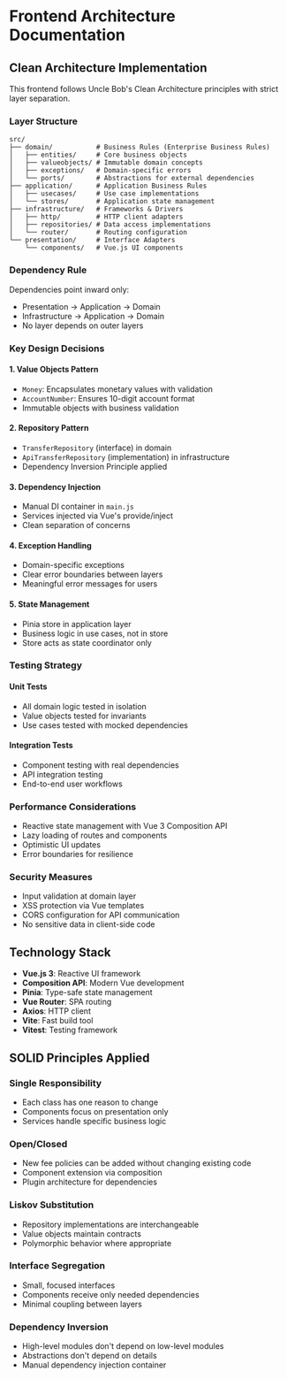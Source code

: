 # Frontend Architecture Documentation

## Clean Architecture Implementation

This frontend follows Uncle Bob's Clean Architecture principles with strict layer separation.

### Layer Structure

```
src/
├── domain/           # Business Rules (Enterprise Business Rules)
│   ├── entities/     # Core business objects
│   ├── valueobjects/ # Immutable domain concepts
│   ├── exceptions/   # Domain-specific errors
│   └── ports/        # Abstractions for external dependencies
├── application/      # Application Business Rules
│   ├── usecases/     # Use case implementations
│   └── stores/       # Application state management
├── infrastructure/   # Frameworks & Drivers
│   ├── http/         # HTTP client adapters
│   ├── repositories/ # Data access implementations
│   └── router/       # Routing configuration
└── presentation/     # Interface Adapters
    └── components/   # Vue.js UI components
```

### Dependency Rule

Dependencies point inward only:
- Presentation → Application → Domain
- Infrastructure → Application → Domain
- No layer depends on outer layers

### Key Design Decisions

#### 1. Value Objects Pattern
- `Money`: Encapsulates monetary values with validation
- `AccountNumber`: Ensures 10-digit account format
- Immutable objects with business validation

#### 2. Repository Pattern
- `TransferRepository` (interface) in domain
- `ApiTransferRepository` (implementation) in infrastructure
- Dependency Inversion Principle applied

#### 3. Dependency Injection
- Manual DI container in `main.js`
- Services injected via Vue's provide/inject
- Clean separation of concerns

#### 4. Exception Handling
- Domain-specific exceptions
- Clear error boundaries between layers
- Meaningful error messages for users

#### 5. State Management
- Pinia store in application layer
- Business logic in use cases, not in store
- Store acts as state coordinator only

### Testing Strategy

#### Unit Tests
- All domain logic tested in isolation
- Value objects tested for invariants
- Use cases tested with mocked dependencies

#### Integration Tests
- Component testing with real dependencies
- API integration testing
- End-to-end user workflows

### Performance Considerations

- Reactive state management with Vue 3 Composition API
- Lazy loading of routes and components
- Optimistic UI updates
- Error boundaries for resilience

### Security Measures

- Input validation at domain layer
- XSS protection via Vue templates
- CORS configuration for API communication
- No sensitive data in client-side code

## Technology Stack

- **Vue.js 3**: Reactive UI framework
- **Composition API**: Modern Vue development
- **Pinia**: Type-safe state management
- **Vue Router**: SPA routing
- **Axios**: HTTP client
- **Vite**: Fast build tool
- **Vitest**: Testing framework

## SOLID Principles Applied

### Single Responsibility
- Each class has one reason to change
- Components focus on presentation only
- Services handle specific business logic

### Open/Closed
- New fee policies can be added without changing existing code
- Component extension via composition
- Plugin architecture for dependencies

### Liskov Substitution
- Repository implementations are interchangeable
- Value objects maintain contracts
- Polymorphic behavior where appropriate

### Interface Segregation
- Small, focused interfaces
- Components receive only needed dependencies
- Minimal coupling between layers

### Dependency Inversion
- High-level modules don't depend on low-level modules
- Abstractions don't depend on details
- Manual dependency injection container
